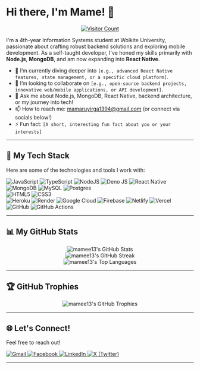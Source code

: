 # Hi there, I'm Mame! 👋

<p align="center">
  <a href="https://github.com/mamee13">
    <img src="https://visitcount.itsvg.in/api?id=mamee13&icon=0&color=0" alt="Visitor Count"/>
  </a>
</p>

I'm a 4th-year Information Systems student at Wolkite University, passionate about crafting robust backend solutions and exploring mobile development. As a self-taught developer, I've honed my skills primarily with **Node.js**, **MongoDB**, and am now expanding into **React Native**.

*   🌱 I’m currently diving deeper into `[e.g., advanced React Native features, state management, or a specific cloud platform]`.
*   👯 I’m looking to collaborate on `[e.g., open-source backend projects, innovative web/mobile applications, or API development]`.
*   💬 Ask me about Node.js, MongoDB, React Native, backend architecture, or my journey into tech!
*   📫 How to reach me: [mamaruyirga1394@gmail.com](mailto:mamaruyirga1394@gmail.com) (or connect via socials below!)
*   ⚡ Fun fact: `[A short, interesting fun fact about you or your interests]`

---

## 🚀 My Tech Stack

Here are some of the technologies and tools I work with:

<p align="left">
  <img src="https://img.shields.io/badge/javascript-%23323330.svg?style=for-the-badge&logo=javascript&logoColor=%23F7DF1E" alt="JavaScript"/>
  <img src="https://img.shields.io/badge/typescript-%23007ACC.svg?style=for-the-badge&logo=typescript&logoColor=white" alt="TypeScript"/>
  <img src="https://img.shields.io/badge/node.js-6DA55F?style=for-the-badge&logo=node.js&logoColor=white" alt="NodeJS"/>
  <img src="https://img.shields.io/badge/deno%20js-000000?style=for-the-badge&logo=deno&logoColor=white" alt="Deno JS"/>
  <img src="https://img.shields.io/badge/React_Native-20232A?style=for-the-badge&logo=react&logoColor=61DAFB" alt="React Native"/>
  <br/>
  <img src="https://img.shields.io/badge/MongoDB-%234ea94b.svg?style=for-the-badge&logo=mongodb&logoColor=white" alt="MongoDB"/>
  <img src="https://img.shields.io/badge/mysql-4479A1.svg?style=for-the-badge&logo=mysql&logoColor=white" alt="MySQL"/>
  <img src="https://img.shields.io/badge/postgres-%23316192.svg?style=for-the-badge&logo=postgresql&logoColor=white" alt="Postgres"/>
  <br/>
  <img src="https://img.shields.io/badge/html5-%23E34F26.svg?style=for-the-badge&logo=html5&logoColor=white" alt="HTML5"/>
  <img src="https://img.shields.io/badge/css3-%231572B6.svg?style=for-the-badge&logo=css3&logoColor=white" alt="CSS3"/>
  <br/>
  <img src="https://img.shields.io/badge/heroku-%23430098.svg?style=for-the-badge&logo=heroku&logoColor=white" alt="Heroku"/>
  <img src="https://img.shields.io/badge/Render-%46E3B7.svg?style=for-the-badge&logo=render&logoColor=white" alt="Render"/>
  <img src="https://img.shields.io/badge/GoogleCloud-%234285F4.svg?style=for-the-badge&logo=google-cloud&logoColor=white" alt="Google Cloud"/>
  <img src="https://img.shields.io/badge/firebase-%23039BE5.svg?style=for-the-badge&logo=firebase" alt="Firebase"/>
  <img src="https://img.shields.io/badge/netlify-%23000000.svg?style=for-the-badge&logo=netlify&logoColor=#00C7B7" alt="Netlify"/>
  <img src="https://img.shields.io/badge/vercel-%23000000.svg?style=for-the-badge&logo=vercel&logoColor=white" alt="Vercel"/>
  <br/>
  <img src="https://img.shields.io/badge/github-%23121011.svg?style=for-the-badge&logo=github&logoColor=white" alt="GitHub"/>
  <img src="https://img.shields.io/badge/github%20actions-%232671E5.svg?style=for-the-badge&logo=githubactions&logoColor=white" alt="GitHub Actions"/>
</p>

---

## 📊 My GitHub Stats

<p align="center">
  <img src="https://github-readme-stats.vercel.app/api?username=mamee13&theme=dark&hide_border=false&include_all_commits=true&count_private=true&show_icons=true" alt="mamee13's GitHub Stats"/>
  <br/>
  <img src="https://github-readme-streak-stats.herokuapp.com/?user=mamee13&theme=dark&hide_border=false" alt="mamee13's GitHub Streak"/>
  <br/>
  <img src="https://github-readme-stats.vercel.app/api/top-langs/?username=mamee13&theme=dark&hide_border=false&include_all_commits=true&count_private=true&layout=compact" alt="mamee13's Top Languages"/>
</p>

---

## 🏆 GitHub Trophies

<p align="center">
  <img src="https://github-profile-trophy.vercel.app/?username=mamee13&theme=radical&no-frame=false&no-bg=true&margin-w=4" alt="mamee13's GitHub Trophies"/>
</p>

---

## 🌐 Let's Connect!

Feel free to reach out!

<p align="left">
  <a href="mailto:mamaruyirga1394@gmail.com">
    <img src="https://img.shields.io/badge/Gmail-D14836?style=for-the-badge&logo=gmail&logoColor=white" alt="Gmail"/>
  </a>
  <a href="https://facebook.com/mamaru yirga" target="_blank">
    <img src="https://img.shields.io/badge/Facebook-%231877F2.svg?style=for-the-badge&logo=Facebook&logoColor=white" alt="Facebook"/>
  </a>
  <a href="https://linkedin.com/in/mamee113" target="_blank">
    <img src="https://img.shields.io/badge/LinkedIn-%230077B5.svg?style=for-the-badge&logo=linkedin&logoColor=white" alt="LinkedIn"/>
  </a>
  <a href="https://x.com/mamee1313" target="_blank">
    <img src="https://img.shields.io/badge/X-black.svg?style=for-the-badge&logo=X&logoColor=white" alt="X (Twitter)"/>
  </a>
  <!-- Add other social links here if you have them, e.g., Portfolio, Blog -->
</p>

---
<!-- Proudly created with GPRM ( https://gprm.itsvg.in ) -->

